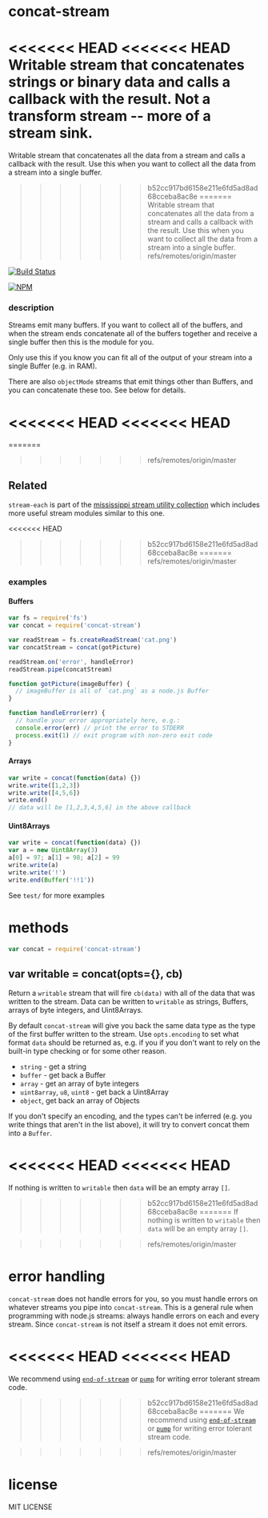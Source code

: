 # concat-stream

<<<<<<< HEAD
<<<<<<< HEAD
Writable stream that concatenates strings or binary data and calls a callback with the result. Not a transform stream -- more of a stream sink.
=======
Writable stream that concatenates all the data from a stream and calls a callback with the result. Use this when you want to collect all the data from a stream into a single buffer.
>>>>>>> b52cc917bd6158e211e6fd5ad8ad68cceba8ac8e
=======
Writable stream that concatenates all the data from a stream and calls a callback with the result. Use this when you want to collect all the data from a stream into a single buffer.
>>>>>>> refs/remotes/origin/master

[![Build Status](https://travis-ci.org/maxogden/concat-stream.svg?branch=master)](https://travis-ci.org/maxogden/concat-stream)

[![NPM](https://nodei.co/npm/concat-stream.png)](https://nodei.co/npm/concat-stream/)

### description

Streams emit many buffers. If you want to collect all of the buffers, and when the stream ends concatenate all of the buffers together and receive a single buffer then this is the module for you.

Only use this if you know you can fit all of the output of your stream into a single Buffer (e.g. in RAM).

There are also `objectMode` streams that emit things other than Buffers, and you can concatenate these too. See below for details.

<<<<<<< HEAD
<<<<<<< HEAD
=======
=======
>>>>>>> refs/remotes/origin/master
## Related

`stream-each` is part of the [mississippi stream utility collection](https://github.com/maxogden/mississippi) which includes more useful stream modules similar to this one.

<<<<<<< HEAD
>>>>>>> b52cc917bd6158e211e6fd5ad8ad68cceba8ac8e
=======
>>>>>>> refs/remotes/origin/master
### examples

#### Buffers

```js
var fs = require('fs')
var concat = require('concat-stream')

var readStream = fs.createReadStream('cat.png')
var concatStream = concat(gotPicture)

readStream.on('error', handleError)
readStream.pipe(concatStream)

function gotPicture(imageBuffer) {
  // imageBuffer is all of `cat.png` as a node.js Buffer
}

function handleError(err) {
  // handle your error appropriately here, e.g.:
  console.error(err) // print the error to STDERR
  process.exit(1) // exit program with non-zero exit code
}

```

#### Arrays

```js
var write = concat(function(data) {})
write.write([1,2,3])
write.write([4,5,6])
write.end()
// data will be [1,2,3,4,5,6] in the above callback
```

#### Uint8Arrays

```js
var write = concat(function(data) {})
var a = new Uint8Array(3)
a[0] = 97; a[1] = 98; a[2] = 99
write.write(a)
write.write('!')
write.end(Buffer('!!1'))
```

See `test/` for more examples

# methods

```js
var concat = require('concat-stream')
```

## var writable = concat(opts={}, cb)

Return a `writable` stream that will fire `cb(data)` with all of the data that
was written to the stream. Data can be written to `writable` as strings,
Buffers, arrays of byte integers, and Uint8Arrays. 

By default `concat-stream` will give you back the same data type as the type of the first buffer written to the stream. Use `opts.encoding` to set what format `data` should be returned as, e.g. if you if you don't want to rely on the built-in type checking or for some other reason.

* `string` - get a string
* `buffer` - get back a Buffer
* `array` - get an array of byte integers
* `uint8array`, `u8`, `uint8` - get back a Uint8Array
* `object`, get back an array of Objects

If you don't specify an encoding, and the types can't be inferred (e.g. you write things that aren't in the list above), it will try to convert concat them into a `Buffer`.

<<<<<<< HEAD
<<<<<<< HEAD
=======
If nothing is written to `writable` then `data` will be an empty array `[]`.

>>>>>>> b52cc917bd6158e211e6fd5ad8ad68cceba8ac8e
=======
If nothing is written to `writable` then `data` will be an empty array `[]`.

>>>>>>> refs/remotes/origin/master
# error handling

`concat-stream` does not handle errors for you, so you must handle errors on whatever streams you pipe into `concat-stream`. This is a general rule when programming with node.js streams: always handle errors on each and every stream. Since `concat-stream` is not itself a stream it does not emit errors.

<<<<<<< HEAD
<<<<<<< HEAD
=======
We recommend using [`end-of-stream`](https://npmjs.org/end-of-stream) or [`pump`](https://npmjs.org/pump) for writing error tolerant stream code.

>>>>>>> b52cc917bd6158e211e6fd5ad8ad68cceba8ac8e
=======
We recommend using [`end-of-stream`](https://npmjs.org/end-of-stream) or [`pump`](https://npmjs.org/pump) for writing error tolerant stream code.

>>>>>>> refs/remotes/origin/master
# license

MIT LICENSE
